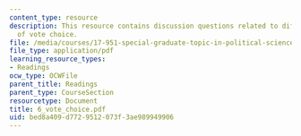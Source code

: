 ```yaml
---
content_type: resource
description: This resource contains discussion questions related to different models
  of vote choice.
file: /media/courses/17-951-special-graduate-topic-in-political-science-political-behavior-fall-2005/bed8a409d7729512073f3ae989949906_6_vote_choice.pdf
file_type: application/pdf
learning_resource_types:
- Readings
ocw_type: OCWFile
parent_title: Readings
parent_type: CourseSection
resourcetype: Document
title: 6_vote_choice.pdf
uid: bed8a409-d772-9512-073f-3ae989949906
---
```

